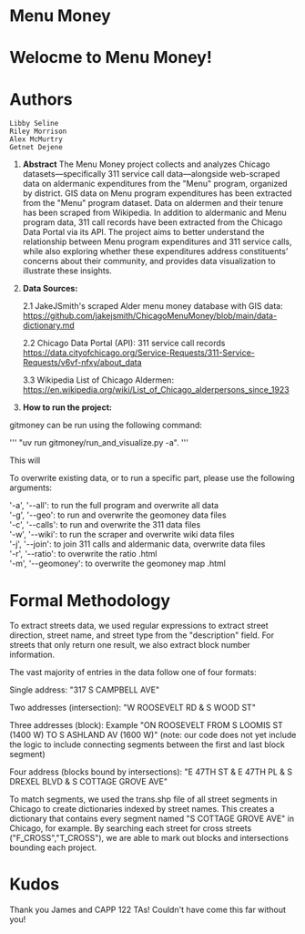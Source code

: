 # **Menu Money** 
   
# **Welocme to Menu Money!**

# **Authors**
    Libby Seline 
    Riley Morrison
    Alex McMurtry 
    Getnet Dejene

1. **Abstract**
    The Menu Money project collects and analyzes Chicago datasets—specifically 
    311 service call data—alongside web-scraped data on aldermanic expenditures 
    from the "Menu" program, organized by district. GIS data on Menu program 
    expenditures has been extracted from the "Menu" program dataset. Data on 
    aldermen and their tenure has been scraped from Wikipedia. In addition to 
    aldermanic and Menu program data, 311 call records have been extracted from 
    the Chicago Data Portal via its API. The project aims to better understand 
    the relationship between Menu program expenditures and 311 service calls, 
    while also exploring whether these expenditures address constituents’ 
    concerns about their community, and provides data visualization to illustrate 
    these insights.

2. **Data Sources:**

    2.1 JakeJSmith's scraped Alder menu money database with GIS data: 
        https://github.com/jakejsmith/ChicagoMenuMoney/blob/main/data-dictionary.md

    2.2 Chicago Data Portal (API): 311 service call records
        https://data.cityofchicago.org/Service-Requests/311-Service-Requests/v6vf-nfxy/about_data

    3.3 Wikipedia List of Chicago Aldermen:
        https://en.wikipedia.org/wiki/List_of_Chicago_alderpersons_since_1923
      
3.  **How to run the project:**

gitmoney can be run using the following command:

'''
"uv run gitmoney/run_and_visualize.py -a".
'''

This will 

To overwrite existing data, or to run a specific part, please use the
following arguments:
<br>

'-a', '--all': to run the full program and overwrite all data <br>
'-g', '--geo': to run and overwrite the geomoney data files <br>
'-c', '--calls': to run and overwrite the 311 data files <br>
'-w', '--wiki': to run the scraper and overwrite wiki data files <br>
'-j', '--join': to join 311 calls and aldermanic data, overwrite data files <br>
'-r', '--ratio': to overwrite the ratio .html <br>
'-m', '--geomoney': to overwrite the geomoney map .html <br>

# Formal Methodology


To extract streets data, we used regular expressions to extract street
direction, street name, and street type from the "description" field. 
For streets that only return one result, we also extract block number
information.

The vast majority of entries in the data follow one of four formats:

Single address: "317 S CAMPBELL AVE"

Two addresses (intersection): "W ROOSEVELT RD & S WOOD ST"

Three addresses (block): Example "ON ROOSEVELT FROM S LOOMIS ST (1400 W) TO S
ASHLAND AV (1600 W)" (note: our code does not yet include the logic to include
connecting segments between the first and last block segment)

Four address (blocks bound by intersections): "E 47TH ST & E 47TH PL &
S DREXEL BLVD & S COTTAGE GROVE AVE"

To match segments, we used the trans.shp file of all street segments in 
Chicago to create dictionaries indexed by street names. This creates a
dictionary that contains every segment named "S COTTAGE GROVE AVE" in Chicago,
for example. By searching each street for cross streets ("F_CROSS","T_CROSS"),
we are able to mark out blocks and intersections bounding each project. 

# Kudos

Thank you James and CAPP 122 TAs! Couldn't have come this far without you!
